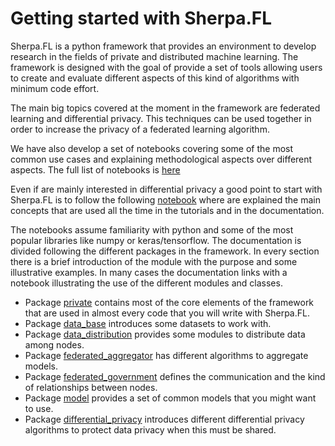 # Getting started with Sherpa.FL

Sherpa.FL is a python framework that provides an environment to develop research in the fields of private and 
distributed machine learning. The framework is designed with the goal of provide a set of tools allowing users to 
create and evaluate different aspects of this kind of algorithms with minimum code effort.

The main big topics covered at the moment in the framework are federated learning and differential privacy. This 
techniques can be used together in order to increase the privacy of a federated learning algorithm. 

We have also develop a set of notebooks covering some of the most common use cases and explaining methodological 
aspects over different aspects. The full list of notebooks is [here](https://github.com/sherpaai/Sherpa.FL/tree/master/notebooks)

Even if are mainly interested in differential privacy a good point to start with Sherpa.FL is to follow the following 
[notebook](https://github.com/sherpaai/Sherpa.FL/blob/master/notebooks/federated_learning/federated_learning_basic_concepts.ipynb) where are explained the 
main concepts that are used all the time in the tutorials and in the documentation.

The notebooks assume familiarity with python and some of the most popular libraries like numpy or keras/tensorflow. The 
documentation is divided following the different packages in the framework. In every section there is a brief 
introduction of the module with the purpose and some illustrative examples. In many cases the documentation links with 
a notebook illustrating the use of the different modules and classes.

* Package [private](../private/overview) contains most of the core elements of the framework that are used in almost every 
code that you will write with Sherpa.FL.
* Package [data_base](../databases) introduces some datasets to work with.
* Package [data_distribution](../data_distribution) provides some modules to distribute data among nodes.
* Package [federated_aggregator](../federated_aggregator) has different algorithms to aggregate models.
* Package [federated_government](../federated_government) defines the communication and the kind of relationships between 
nodes.
* Package [model](../model) provides a set of common models that you might want to use.
* Package [differential_privacy](../differential_privacy/overview) introduces different differential privacy algorithms to 
protect data privacy when this must be shared.



